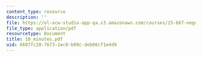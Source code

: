 ```yaml
---
content_type: resource
description: ''
file: https://ol-ocw-studio-app-qa.s3.amazonaws.com/courses/15-667-negotiation-and-conflict-management-spring-2001/6607fc2076731ec0b09cdeb06cf1e4d9_10_minutes.pdf
file_type: application/pdf
resourcetype: Document
title: 10_minutes.pdf
uid: 6607fc20-7673-1ec0-b09c-deb06cf1e4d9
---
```

